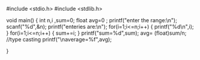 #include <stdio.h>
#include <stdlib.h>

void main()
{
    int n,i ,sum=0;
    float avg=0 ;
    printf("enter the range:\n");
    scanf("%d",&n);
    printf("enteries are:\n");
    for(i=1;i<=n;i++)
    {
        printf("%d\n",i);
    }
    for(i=1;i<=n;i++)
    {
        sum+=i;
    }
    printf("sum=%d",sum);
avg= (float)sum/n;  //type casting
printf("\naverage=%f",avg);
 
}
